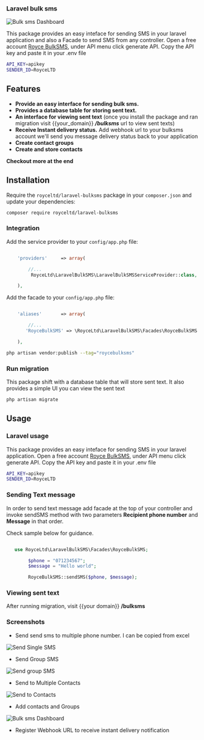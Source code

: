 ### Laravel bulk sms

![Bulk sms Dashboard](https://roycebulksms.com/assets/outbox.png)

This package provides an easy inteface for sending SMS in your laravel application and also a Facade to send SMS from any controller. Open a free account [Royce BulkSMS](https://roycebulksms.com), under API menu click generate API. Copy the API key and paste it in your .env file

```sh
API_KEY=apikey
SENDER_ID=RoyceLTD
```

## Features

- **Provide an easy interface for sending bulk sms.**
- **Provides a database table for storing sent text.**
- **An interface for viewing sent text** (once you install the package and ran migration visit {{your_domain}} _**/bulksms**_ url to view sent texts)
- **Receive Instant delivery status.** Add webhook url to your bulksms account we'll send you message delivery status back to your application
- **Create contact groups**
- **Create and store contacts**

**Checkout more at the end**

## Installation

Require the `royceltd/laravel-bulksms` package in your `composer.json` and update your dependencies:

```sh
composer require royceltd/laravel-bulksms
```

### Integration

Add the service provider to your `config/app.php` file:

```php

    'providers'     => array(

        //...
         RoyceLtd\LaravelBulkSMS\LaravelBulkSMSServiceProvider::class,

    ),

```

Add the facade to your `config/app.php` file:

```php

    'aliases'       => array(

        //...
       'RoyceBulkSMS' => \RoyceLtd\LaravelBulkSMS\Facades\RoyceBulkSMS::class

    ),

```

```sh
php artisan vendor:publish --tag="roycebulksms"
```

### Run migration

This package shift with a database table that will store sent text. It also provides a simple UI you
can view the sent text

```sh
php artisan migrate
```

## Usage

### Laravel usage

This package provides an easy inteface for sending SMS in your laravel application. Open a free account [Royce BulkSMS](https://roycebulksms.com), under API menu click generate API. Copy the API key and paste it in your .env file

```sh
API_KEY=apikey
SENDER_ID=RoyceLTD
```

### Sending Text message

In order to send text message add facade at the top of your controller and invoke sendSMS method with
two parameters **Recipient phone number** and **Message** in that order.

Check sample below for guidance.

```php

   use RoyceLtd\LaravelBulkSMS\Facades\RoyceBulkSMS;

        $phone = "071234567";
        $message = "Hello world";

        RoyceBulkSMS::sendSMS($phone, $message);

```

### Viewing sent text

After running migration, visit {{your domain}} **/bulksms**

### Screenshots

- Send send sms to multiple phone number. I can be copied from excel

![Send Single SMS](https://roycebulksms.com/assets/sendsinglesms.png)

- Send Group SMS

![Send group SMS](https://roycebulksms.com/assets/sendtogroups.png)

- Send to Multiple Contacts

![Send to Contacts](https://roycebulksms.com/assets/sendtocontacts.png)

- Add contacts and Groups

![Bulk sms Dashboard](https://roycebulksms.com/assets/newcontact.png)

- Register Webhook URL to receive instant delivery notification
